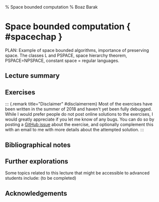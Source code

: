 % Space bounded computation
% Boaz Barak



#  Space bounded computation { #spacechap }

PLAN: Example of space bounded algorithms, importance of preserving space. The classes L and PSPACE, space hierarchy theorem, PSPACE=NPSPACE, constant space = regular languages.




## Lecture summary


## Exercises

::: {.remark title="Disclaimer" #disclaimerrem}
Most of the exercises have been written in the summer of 2018 and haven't yet been fully debugged. While I would prefer people do not post online solutions to the exercises, I would greatly appreciate if you let me know of any bugs. You can do so by posting a [GitHub issue](https://github.com/boazbk/tcs/issues) about the exercise, and optionally complement this with an email to me with more details about the attempted solution.
:::




## Bibliographical notes


## Further explorations

Some topics related to this lecture that might be accessible to advanced students include: (to be completed)



## Acknowledgements
